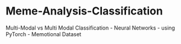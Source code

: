 # Meme-Analysis-Classification
Multi-Modal vs Multi Modal Classification - Neural Networks - using PyTorch - Memotional Dataset
